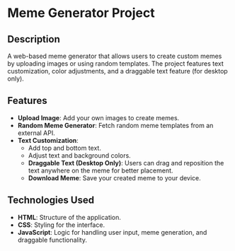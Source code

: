 # Meme Generator Project

## Description
A web-based meme generator that allows users to create custom memes by uploading images or using random templates. The project features text customization, color adjustments, and a draggable text feature (for desktop only).

## Features

- **Upload Image**: Add your own images to create memes.
- **Random Meme Generator**: Fetch random meme templates from an external API.
- **Text Customization**:
  - Add top and bottom text.
  - Adjust text and background colors.
  - **Draggable Text (Desktop Only)**: Users can drag and reposition the text anywhere on the meme for better placement.
  - **Download Meme**: Save your created meme to your device.

## Technologies Used

- **HTML**: Structure of the application.
- **CSS**: Styling for the interface.
- **JavaScript**: Logic for handling user input, meme generation, and draggable functionality.

